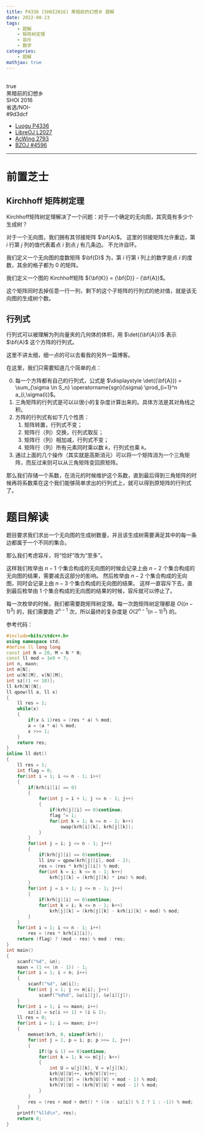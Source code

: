 ```yaml
---
title: P4336 [SHOI2016] 黑暗前的幻想乡 题解
date: 2022-08-23
tags:
	- 题解
	- 矩阵树定理
	- 容斥
	- 数学
categories:
	- 题解
mathjax: true
---
```

<br>
<!-- more -->
<div id="problem-card-vis">true</div>
<div id="problem-info-name">黑暗前的幻想乡</div>
<div id="problem-info-from">SHOI 2016</div>
<div id="problem-info-difficulty">省选/NOI-</div>
<div id="problem-info-color">#9d3dcf</div>
<div id="problem-info-submit"><ul><li><a href="https://www.luogu.com.cn/problem/P4336">Luogu P4336</a></li><li><a href="https://loj.ac/p/2027">LibreOJ L2027</a></li><li><a href="https://www.acwing.com/problem/content/2795/">AcWing 2793</a></li><li><a href="https://darkbzoj.cc/problem/4596">BZOJ #4596</a></li></ul></div>

----

# 前置芝士

## Kirchhoff 矩阵树定理

Kirchhoff矩阵树定理解决了一个问题：对于一个确定的无向图，其究竟有多少个生成树？

对于一个无向图，我们拥有其邻接矩阵 $\bf{A}$。
这里的邻接矩阵允许重边，第 $i$ 行第 $j$ 列的值代表着点 $i$ 到点 $j$ 有几条边。
不允许自环。

我们定义一个无向图的度数矩阵 $\bf{D}$ 为，第 $i$ 行第 $i$ 列上的数字是点 $i$ 的度数，其余的格子都为 $0$ 的矩阵。

我们定义一个图的 Kirchhoff矩阵 ${\bf{K}} = {\bf{D}} - {\bf{A}}$。

这个矩阵同时去掉任意一行一列，剩下的这个子矩阵的行列式的绝对值，就是该无向图的生成树个数。

## 行列式

行列式可以被理解为列向量夹的几何体的体积，用 $\det({\bf{A}})$ 表示 $\bf{A}$ 这个方阵的行列式。

这里不讲太细，细一点的可以去看我的另外一篇博客。

在这里，我们只需要知道几个简单的点：

0. 每一个方阵都有自己的行列式，公式是 $\displaystyle \det({\bf{A}}) = \sum_{\sigma \in S_n} \operatorname{sgn}(\sigma) \prod_{i=1}^n a_{i,\sigma(i)}$。
1. 三角矩阵的行列式是可以以很小的复杂度计算出来的。具体方法是其对角线之积。
2. 方阵的行列式有如下几个性质：
	1. 矩阵转置，行列式不变；
	2. 矩阵行（列）交换，行列式取反；
	3. 矩阵行（列）相加减，行列式不变；
	4. 矩阵行（列）所有元素同时乘以数 $k$，行列式也乘 $k$。
3. 通过上面的几个操作（其实就是高斯消元）可以将一个矩阵消为一个三角矩阵，而反过来则可以从三角矩阵变回原矩阵。

那么我们存储一个系数，在消元的时候维护这个系数，直到最后得到三角矩阵的时候再将系数乘在这个我们能够简单求出的行列式上，就可以得到原矩阵的行列式了。

# 题目解读

题目要求我们求出一个无向图的生成树数量，并且该生成树需要满足其中的每一条边都属于一个不同的集合。

那么我们考虑容斥，将“恰好”改为“至多”。

这样我们枚举由 $n-1$ 个集合构成的无向图的时候会记录上由 $n-2$ 个集合构成的无向图的结果，需要减去这部分的影响。
然后枚举由 $n-2$ 个集合构成的无向图，同时会记录上由 $n-3$ 个集合构成的无向图的结果。
这样一直容斥下去，直到最后枚举由 $1$ 个集合构成的无向图的结果的时候，容斥就可以停止了。

每一次枚举的时候，我们都需要跑矩阵树定理。每一次跑矩阵树定理都是 $O((n-1)^3)$ 的，我们需要跑 $2^{n-1}$ 次，所以最终的复杂度是 $O(2^{n-1}(n-1)^3)$ 的。

参考代码：

``` cpp
#include<bits/stdc++.h>
using namespace std;
#define ll long long
const int N = 20, M = N * N;
const ll mod = 1e9 + 7;
int n, maxn;
int m[N];
int u[N][M], v[N][M];
int sz[(1 << 18)];
ll krh[N][N];
ll qpow(ll a, ll x)
{
	ll res = 1;
	while(x)
	{
		if(x & 1)res = (res * a) % mod;
		a = (a * a) % mod;
		x >>= 1;
	}
	return res;
}
inline ll det()
{
	ll res = 1;
	int flag = 0;
	for(int i = 1; i <= n - 1; i++)
	{
		if(krh[i][i] == 0)
		{
			for(int j = i + 1; j <= n - 1; j++)
			{
				if(krh[j][i] == 0)continue;
				flag ^= 1;
				for(int k = 1; k <= n - 1; k++)
					swap(krh[i][k], krh[j][k]);
			}
		}
		for(int j = i; j <= n - 1; j++)
		{
			if(krh[j][i] == 0)continue;
			ll inv = qpow(krh[j][i], mod - 2);
			res = (res * krh[j][i]) % mod;
			for(int k = i; k <= n - 1; k++)
				krh[j][k] = (krh[j][k] * inv) % mod;
		}
		for(int j = i + 1; j <= n - 1; j++)
		{
			if(krh[j][i] == 0)continue;
			for(int k = i; k <= n - 1; k++)
				krh[j][k] = (krh[j][k] - krh[i][k] + mod) % mod;
		}
	}
	for(int i = 1; i <= n - 1; i++)
		res = (res * krh[i][i]);
	return (flag) ? (mod - res) % mod : res;
}
int main()
{
	scanf("%d", &n);
	maxn = (1 << (n - 1)) - 1;
	for(int i = 1; i < n; i++)
	{
		scanf("%d", &m[i]);
		for(int j = 1; j <= m[i]; j++)
			scanf("%d%d", &u[i][j], &v[i][j]);
	}
	for(int i = 1; i <= maxn; i++)
		sz[i] = sz[i >> 1] + (i & 1);
	ll res = 0;
	for(int i = 1; i <= maxn; i++)
	{
		memset(krh, 0, sizeof(krh));
		for(int j = 1, p = i; p; p >>= 1, j++)
		{
			if((p & 1) == 0)continue;
			for(int k = 1; k <= m[j]; k++)
			{
				int U = u[j][k], V = v[j][k];
				krh[U][U]++, krh[V][V]++;
				krh[U][V] = (krh[U][V] + mod - 1) % mod;
				krh[V][U] = (krh[V][U] + mod - 1) % mod;
			}
		}
		res = (res + mod + det() * ((n - sz[i]) % 2 ? 1 : -1)) % mod;
	}
	printf("%lld\n", res);
	return 0;
}
```

